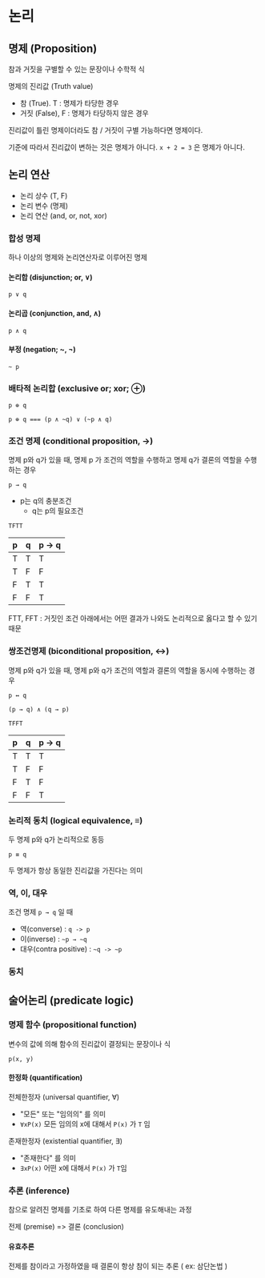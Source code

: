# 논리

## 명제 (Proposition)

참과 거짓을 구별할 수 있는 문장이나 수학적 식

명제의 진리값 (Truth value)
* 참 (True). T : 명제가 타당한 경우
* 거짓 (False), F : 명제가 타당하지 않은 경우

진리값이 틀린 명제이더라도 참 / 거짓이 구별 가능하다면 명제이다.

기준에 따라서 진리값이 변하는 것은 명제가 아니다. `x + 2 = 3` 은 명제가 아니다.

## 논리 연산

* 논리 상수 (T, F)
* 논리 변수 (명제)
* 논리 연산 (and, or, not, xor)

### 합성 명제

하나 이상의 명제와 논리연산자로 이루어진 명제

#### 논리합 (disjunction; or, ∨)

`p ∨ q`

#### 논리곱 (conjunction, and, ∧)

`p ∧ q`

#### 부정 (negation; ~, ¬)

`~ p`

### 배타적 논리합 (exclusive or; xor; ⊕)

`p ⊕ q`

`p ⊕ q === (p ∧ ~q) ∨ (~p ∧ q)`

### 조건 명제 (conditional proposition, →)

명제 p와 q가 있을 때, 명제 p 가 조건의 역할을 수행하고 명제 q가 결론의 역할을 수행하는 경우

`p → q`

* p는 q의 충분조건
  * q는 p의 필요조건

`TFTT`

| p   | q   | p → q |
|-----|-----|-------|
| T   | T   | T     |
| T   | F   | F     |
| F   | T   | T     |
| F   | F   | T     |

FTT, FFT : 거짓인 조건 아래에서는 어떤 결과가 나와도 논리적으로 옳다고 할 수 있기 때문

### 쌍조건명제 (biconditional proposition, ↔)

명제 p와 q가 있을 때, 명제 p와 q가 조건의 역할과 결론의 역할을 동시에 수행하는 경우

`p ↔ q`

`(p → q) ∧ (q → p)`

`TFFT`

| p   | q   | p → q |
|-----|-----|-------|
| T   | T   | T     |
| T   | F   | F     |
| F   | T   | F     |
| F   | F   | T     |

### 논리적 동치 (logical equivalence, ≡)

두 명제 p와 q가 논리적으로 동등

`p ≡ q`

두 명제가 항상 동일한 진리값을 가진다는 의미 

### 역, 이, 대우

조건 명제 `p → q` 일 때

* 역(converse) : `q -> p`
* 이(inverse) : `~p → ~q`
* 대우(contra positive) : `~q -> ~p`

### 동치

## 술어논리 (predicate logic)

### 명제 함수 (propositional function)

변수의 값에 의해 함수의 진리값이 결정되는 문장이나 식

`p(x, y)`

#### 한정화 (quantification)

전체한정자 (universal quantifier, ∀)

* "모든" 또는 "임의의" 를 의미
* `∀xP(x)` 모든 임의의 x에 대해서 `P(x)` 가 `T` 임

존재한정자 (existential quantifier, ∃)

* "존재한다" 를 의미
*  `∃xP(x)` 어떤 x에 대해서 `P(x)` 가 `T`임

### 추론 (inference)

참으로 알려진 명제를 기초로 하여 다른 명제를 유도해내는 과정

전제 (premise) => 결론 (conclusion)

#### 유효추론

전제를 참이라고 가정하였을 때 결론이 항상 참이 되는 추론 ( ex: 삼단논법 )


